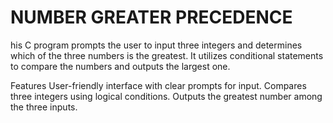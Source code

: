 # NUMBER GREATER PRECEDENCE
his C program prompts the user to input three integers and determines which of the three numbers is the greatest. It utilizes conditional statements to compare the numbers and outputs the largest one.

Features
User-friendly interface with clear prompts for input.
Compares three integers using logical conditions.
Outputs the greatest number among the three inputs.
